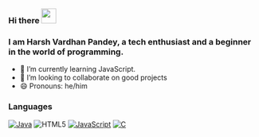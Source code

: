 ### Hi there <img src="https://media.giphy.com/media/hvRJCLFzcasrR4ia7z/giphy.gif" width="30px"/>
### I am Harsh Vardhan Pandey, a tech enthusiast and a beginner in the world of programming.
- 🌱 I’m currently learning JavaScript.
- 👯 I’m looking to collaborate on good projects
- 😄 Pronouns: he/him

### Languages

[![Java](https://img.shields.io/badge/java-black?style=for-the-badge&logo=openjdk)](https://github.com/geekyharsh05)
![HTML5](https://img.shields.io/badge/html5-%23E34F26.svg?style=for-the-badge&logo=html5&logoColor=white)
[![JavaScript](https://img.shields.io/badge/javascript-black?style=for-the-badge&logo=javascript)](https://github.com/geekyharsh05)
[![C](https://img.shields.io/badge/c-black?style=for-the-badge&logo=c)](https://github.com/geekyharsh05)

<!--
**geekyharsh05/geekyharsh05** is a ✨ _special_ ✨ repository because its `README.md` (this file) appears on your GitHub profile.

Here are some ideas to get you started:

- 🔭 I’m currently working on ...
- 🌱 I’m currently learning ...
- 👯 I’m looking to collaborate on ...
- 🤔 I’m looking for help with ...
- 💬 Ask me about ...
- 📫 How to reach me: ...
- 😄 Pronouns: ...
- ⚡ Fun fact: ...
-->
